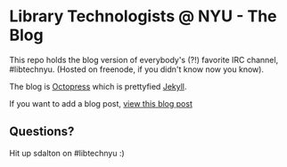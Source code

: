 # Library Technologists @ NYU - The Blog
This repo holds the blog version of everybody's (?!) favorite IRC channel, #libtechnyu.
(Hosted on freenode, if you didn't know now you know).

The blog is [Octopress](https://github.com/imathis/octopress) which is prettyfied [Jekyll](https://github.com/mojombo/jekyll).

If you want to add a blog post, [view this blog post](https://web1.library.nyu.edu/libtechnyu/blog/2013/05/03/library-technologists-at-nyu/)

## Questions?
Hit up sdalton on #libtechnyu :)

